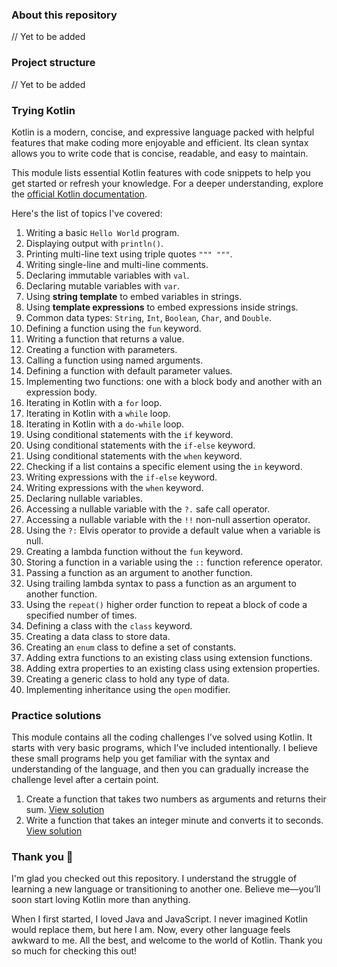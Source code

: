 ### About this repository

// Yet to be added

### Project structure

// Yet to be added

### Trying Kotlin

Kotlin is a modern, concise, and expressive language packed with helpful features that make coding more enjoyable and
efficient. Its clean syntax allows you to write code that is concise, readable, and easy to maintain.

This module lists essential Kotlin features with code snippets to help you get started or refresh your knowledge. For a
deeper understanding, explore the [official Kotlin documentation](https://kotlinlang.org/docs/home.html).

Here's the list of topics I've covered:

1. Writing a basic `Hello World` program.
2. Displaying output with `println()`.
3. Printing multi-line text using triple quotes `""" """`.
4. Writing single-line and multi-line comments.
5. Declaring immutable variables with `val`.
6. Declaring mutable variables with `var`.
7. Using **string template** to embed variables in strings.
8. Using **template expressions** to embed expressions inside strings.
9. Common data types: `String`, `Int`, `Boolean`, `Char`, and `Double`.
10. Defining a function using the `fun` keyword.
11. Writing a function that returns a value.
12. Creating a function with parameters.
13. Calling a function using named arguments.
14. Defining a function with default parameter values.
15. Implementing two functions: one with a block body and another with an expression body.
16. Iterating in Kotlin with a `for` loop.
17. Iterating in Kotlin with a `while` loop.
18. Iterating in Kotlin with a `do-while` loop.
19. Using conditional statements with the `if` keyword.
20. Using conditional statements with the `if-else` keyword.
21. Using conditional statements with the `when` keyword.
22. Checking if a list contains a specific element using the `in` keyword.
23. Writing expressions with the `if-else` keyword.
24. Writing expressions with the `when` keyword.
25. Declaring nullable variables.
26. Accessing a nullable variable with the `?.` safe call operator.
27. Accessing a nullable variable with the `!!` non-null assertion operator.
28. Using the `?:` Elvis operator to provide a default value when a variable is null.
29. Creating a lambda function without the `fun` keyword.
30. Storing a function in a variable using the `::` function reference operator.
31. Passing a function as an argument to another function.
32. Using trailing lambda syntax to pass a function as an argument to another function.
33. Using the `repeat()` higher order function to repeat a block of code a specified number of times.
34. Defining a class with the `class` keyword.
35. Creating a data class to store data.
36. Creating an `enum` class to define a set of constants.
37. Adding extra functions to an existing class using extension functions.
38. Adding extra properties to an existing class using extension properties.
39. Creating a generic class to hold any type of data.
40. Implementing inheritance using the `open` modifier.

### Practice solutions

This module contains all the coding challenges I’ve solved using Kotlin. It starts with very basic programs, which I’ve
included intentionally. I believe these small programs help you get familiar with the syntax and understanding of the
language, and then you can gradually increase the challenge level after a certain point.

1. Create a function that takes two numbers as arguments and returns their sum.
   [View solution](https://github.com/heyysudarshan/exploring-the-world-of-kotlin/blob/main/practice-solutions/src/main/kotlin/com/practice/solutions/Program1.kt)
2. Write a function that takes an integer minute and converts it to seconds.
   [View solution](https://github.com/heyysudarshan/exploring-the-world-of-kotlin/blob/main/practice-solutions/src/main/kotlin/com/practice/solutions/Program2.kt)

### Thank you 🙌

I'm glad you checked out this repository. I understand the struggle of learning a new language or transitioning to
another one. Believe me—you’ll soon start loving Kotlin more than anything.

When I first started, I loved Java and JavaScript. I never imagined Kotlin would replace them, but here I am. Now, every
other language feels awkward to me. All the best, and welcome to the world of Kotlin. Thank you so much for checking
this out!